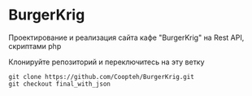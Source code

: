 # BurgerKrig

Проектирование и реализация сайта кафе "BurgerKrig" на Rest API, скриптами php

Клонируйте репозиторий и переключитесь на эту ветку
```
git clone https://github.com/Coopteh/BurgerKrig.git
git checkout final_with_json
```
